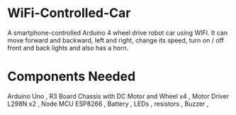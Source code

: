 # WiFi-Controlled-Car
A smartphone-controlled Arduino 4 wheel drive robot car using WIFI. It can move forward and backward, left and right, change its speed, turn on / off front and back lights and also has a horn.
# Components Needed
   Arduino Uno ,
   R3 Board Chassis with DC Motor and Wheel x4 ,
   Motor Driver L298N x2 ,
   Node MCU ESP8266 ,
   Battery ,
   LEDs ,
   resistors ,
   Buzzer ,
